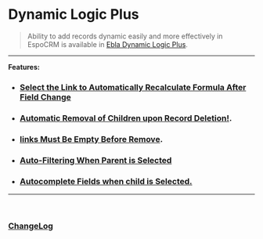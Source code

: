 # Dynamic Logic Plus  <a href="https://www.eblasoft.com.tr/espocrm-extension-page/dynamic-logic-plus" target="_blank" id="ext-version" data-id="637e00a0087ede84b"></a>


> Ability to add records dynamic easily and more effectively in EspoCRM is available
> in [Ebla Dynamic Logic Plus](https://www.eblasoft.com.tr/espocrm-extension-page/dynamic-logic-plus).

---

**Features:**

- ### [Select the Link to Automatically Recalculate Formula After Field Change](automatically-recalculate.md)
- ### [Automatic Removal of Children upon Record Deletion!](removal-of-children.md).
- ### [links Must Be Empty Before Remove](links-must-be-empty-before-remove.md).
- ### [Auto-Filtering When Parent is Selected](auto-filtering-when-parent-is-selected.md)
- ### [Autocomplete Fields when child is Selected.](auto-filtering-when-parent-is-selected.md)

---


<br>

### <font color=gray> [ChangeLog](changelog.md) </font>
